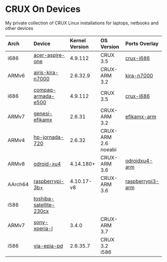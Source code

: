 # CRUX On Devices

My private collection of CRUX Linux installations for laptops, netbooks and other devices

| Arch | Device | Kernel Version | OS Version | Ports Overlay |
| :--- | :----- | :------------- | :--------- | :------------ |
| i686 | [acer-aspire-one](acer-aspire-one) | 4.9.112 | CRUX 3.5 | [crux-i686](https://github.com/sepen/crux-ports-i686) |  
| ARMv6 | [airis-kira-n7000](airis-kira-n7000) | 2.6.32.9 | CRUX-ARM 3.2 | [kira-n7000](https://github.com/sepen/crux-ports-arm-kira-n7000) |
| i686 | [compaq-armada-e500](compaq-armada-e500) | 4.9.112 | CRUX 3.5 | [crux-i686](https://github.com/sepen/crux-ports-i686) |
| ARMv7 | [genesi-efikamx](genesi-efikamx) | 2.6.31 | CRUX-ARM 3.2 | [efikamx-arm](https://github.com/crux-arm/crux-ports-efikamx-arm) |
| ARMv4 | [hp-jornada-720](hp-jornada-720) | 2.6.32 | CRUX-ARM 2.6 noeabi | |
| ARMv8 | [odroid-xu4](odroid-xu4) | 4.14.180+ | CRUX-ARM 3.6 | [odroidxu4-arm](https://github.com/crux-arm/crux-ports-odroidxu4-arm) |
| AArch64 | [raspberrypi-3b+](raspberrypi-3b+) | 4.10.17-v8 | CRUX-ARM 3.6 | [raspberrypi3-arm](https://github.com/crux-arm/crux-ports-raspberrypi3-arm) |
| i586 | [toshiba-satellite-230cx](toshiba-satellite-230cx) | | | |
| ARMv7 | [sony-xperia-l](sony-xperia-l) | 3.4.0 | CRUX-ARM 3.7 | |
| i586 | [via-epia-pd](via-epia-pd) | 2.6.35.7 | CRUX 3.2 i586 | |
